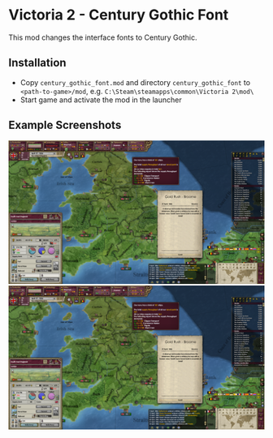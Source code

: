# Victoria 2 - Century Gothic Font

This mod changes the interface fonts to Century Gothic.

## Installation

* Copy `century_gothic_font.mod` and directory `century_gothic_font` to `<path-to-game>/mod`, e.g. `C:\Steam\steamapps\common\Victoria 2\mod\`
* Start game and activate the mod in the launcher


## Example Screenshots

![Screenshot 1](/src/resources/screen_01.png?raw=true "Screenshot 1")
![Screenshot 2](/src/resources/screen_01.png?raw=true "Screenshot 2")
